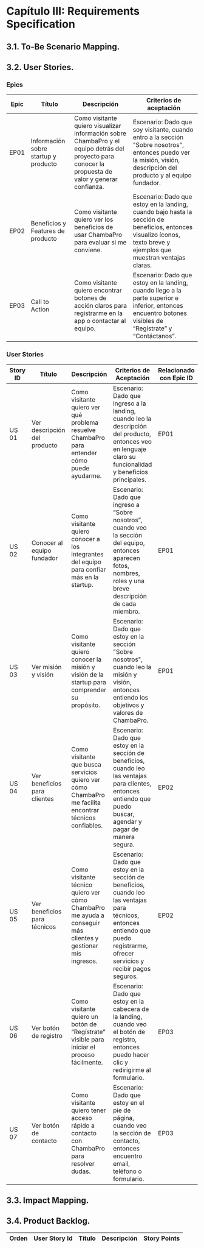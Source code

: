 # Capítulo III: Requirements Specification

## 3.1. To-Be Scenario Mapping.

## 3.2. User Stories.

### Epics

| Epic | Título                               | Descripción                                                                                                                                            | Criterios de aceptación                                                                                                                                              |
|------|--------------------------------------|--------------------------------------------------------------------------------------------------------------------------------------------------------|----------------------------------------------------------------------------------------------------------------------------------------------------------------------|
| EP01 | Información sobre startup y producto | Como visitante quiero visualizar información sobre ChambaPro y el equipo detrás del proyecto para conocer la propuesta de valor y generar confianza.   | Escenario: Dado que soy visitante, cuando entro a la sección "Sobre nosotros", entonces puedo ver la misión, visión, descripción del producto y al equipo fundador.  |
| EP02 | Beneficios y Features de producto    | Como visitante quiero ver los beneficios de usar ChambaPro para evaluar si me conviene.                                                                | Escenario: Dado que estoy en la landing, cuando bajo hasta la sección de beneficios, entonces visualizo íconos, texto breve y ejemplos que muestran ventajas claras. |
| EP03 | Call to Action                       | Como visitante quiero encontrar botones de acción claros para registrarme en la app o contactar al equipo.                                             | Escenario: Dado que estoy en la landing, cuando llego a la parte superior e inferior, entonces encuentro botones visibles de “Regístrate” y “Contáctanos”.           |

### User Stories

| Story ID | Título                       | Descripción                                                                                                  | Criterios de Aceptación                                                                                                                                                           | Relacionado con Epic ID |
|----------|------------------------------|--------------------------------------------------------------------------------------------------------------|-----------------------------------------------------------------------------------------------------------------------------------------------------------------------------------|-------------------------|
| US 01    | Ver descripción del producto | Como visitante quiero ver qué problema resuelve ChambaPro para entender cómo puede ayudarme.                 | Escenario: Dado que ingreso a la landing, cuando leo la descripción del producto, entonces veo en lenguaje claro su funcionalidad y beneficios principales.                       | EP01                    |
| US 02    | Conocer al equipo fundador   | Como visitante quiero conocer a los integrantes del equipo para confiar más en la startup.                   | Escenario: Dado que ingreso a “Sobre nosotros”, cuando veo la sección del equipo, entonces aparecen fotos, nombres, roles y una breve descripción de cada miembro.                | EP01                    |
| US 03    | Ver misión y visión          | Como visitante quiero conocer la misión y visión de la startup para comprender su propósito.                 | Escenario: Dado que estoy en la sección "Sobre nosotros", cuando leo la misión y visión, entonces entiendo los objetivos y valores de ChambaPro.                                  | EP01                    |
| US 04    | Ver beneficios para clientes | Como visitante que busca servicios quiero ver cómo ChambaPro me facilita encontrar técnicos confiables.      | Escenario: Dado que estoy en la sección de beneficios, cuando leo las ventajas para clientes, entonces entiendo que puedo buscar, agendar y pagar de manera segura.               | EP02                    |
| US 05    | Ver beneficios para técnicos | Como visitante técnico quiero ver cómo ChambaPro me ayuda a conseguir más clientes y gestionar mis ingresos. | Escenario: Dado que estoy en la sección de beneficios, cuando leo las ventajas para técnicos, entonces entiendo que puedo registrarme, ofrecer servicios y recibir pagos seguros. | EP02                    |
| US 06    | Ver botón de registro        | Como visitante quiero un botón de “Regístrate” visible para iniciar el proceso fácilmente.                   | Escenario: Dado que estoy en la cabecera de la landing, cuando veo el botón de registro, entonces puedo hacer clic y redirigirme al formulario.                                   | EP03                    |
| US 07    | Ver botón de contacto        | Como visitante quiero tener acceso rápido a contacto con ChambaPro para resolver dudas.                      | Escenario: Dado que estoy en el pie de página, cuando veo la sección de contacto, entonces encuentro email, teléfono o formulario.                                                | EP03                    |

## 3.3. Impact Mapping.

## 3.4. Product Backlog.

| Orden | User Story Id | Título                                                      | Descripción                                                                                                                                                                                                                                           | Story Points |
|-------|---------------|-------------------------------------------------------------|-------------------------------------------------------------------------------------------------------------------------------------------------------------------------------------------------------------------------------------------------------|--------------|